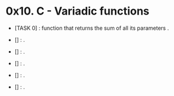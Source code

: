 # 0x10. C - Variadic functions

- [TASK 0] :  function that returns the sum of all its parameters .

- [] : .

- [] : .

- [] : .

- [] : .

- [] : .